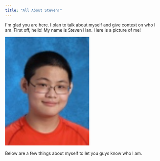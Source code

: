 ```yaml
---
title: "All About Steven!"
---
```


I'm glad you are here. I plan to talk about myself and give context on who I am. First off, hello! My name is Steven Han. Here is a picture of me!


![A picture of me!](/stevenpic.png)

Below are a few things about myself to let you guys know who I am.
